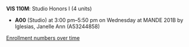 **VIS 110M**: Studio Honors I (4 units)

- **A00** (Studio) at 3:00 pm–5:50 pm on Wednesday at MANDE 201B by Iglesias, Janelle Ann (A53244858)

[Enrollment numbers over time](./VIS110M.tsv)
